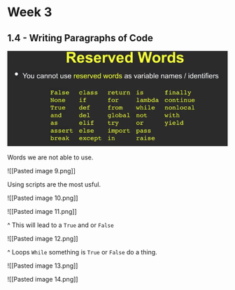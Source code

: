 # Week 3 
## 1.4 - Writing Paragraphs of Code

![Pasted image 8.png](https://github.com/JustJordanT/Python-for-Everybody-Specialization/blob/master/Programming-for-Everybody-Getting/photo8.png)

Words we are not able to use. 

![[Pasted image 9.png]]

Using scripts are the most usful.

![[Pasted image 10.png]]

![[Pasted image 11.png]]

^ This will lead to a `True` and or `False`

![[Pasted image 12.png]]

^ Loops
`While` something is `True` or `False` do a thing.

![[Pasted image 13.png]]

![[Pasted image 14.png]]
